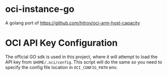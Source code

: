 # oci-instance-go
A golang port of https://github.com/hitrov/oci-arm-host-capacity

# OCI API Key Configuration
The official GO sdk is used in this project, where it will attempt to load the API key from `$HOME/.oci/config`.
This script will do the same so you need to specify the config file location in `OCI_CONFIG_PATH` env.
